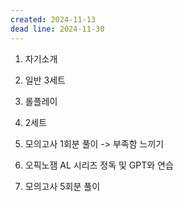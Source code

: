 ```yaml
---
created: 2024-11-13
dead line: 2024-11-30
---
```

1. 자기소개
2. 일반 3세트
3. 롤플레이
4. 2세트

1. 모의고사 1회분 풀이 -> 부족함 느끼기
2. 오픽노잼 AL 시리즈 정독 및 GPT와 연습
3. 모의고사 5회분 풀이

